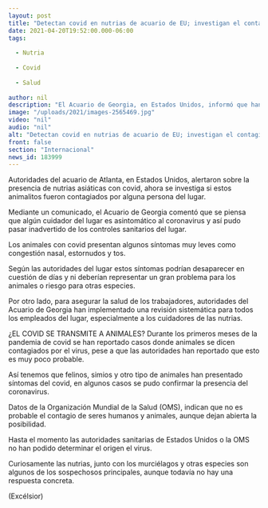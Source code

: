 ```yaml
---
layout: post
title: "Detectan covid en nutrias de acuario de EU; investigan el contagio"
date: 2021-04-20T19:52:00.000-06:00
tags:
  
  - Nutria
  
  - Covid
  
  - Salud
  
author: nil
description: "El Acuario de Georgia, en Estados Unidos, informó que han detectado covid en nutrias que viven en el lugar por lo que estudian cómo se contagiaron."
image: "/uploads/2021/images-2565469.jpg"
video: "nil"
audio: "nil"
alt: "Detectan covid en nutrias de acuario de EU; investigan el contagio"
front: false
section: "Internacional"
news_id: 183999
---
```


Autoridades del acuario de Atlanta, en Estados Unidos, alertaron sobre la presencia de nutrias asiáticas con covid, ahora se investiga si estos animalitos fueron contagiados por alguna persona del lugar.

Mediante un comunicado, el Acuario de Georgia comentó que se piensa que algún cuidador del lugar es asintomático al coronavirus y así pudo pasar inadvertido de los controles sanitarios del lugar.

Los animales con covid presentan algunos síntomas muy leves como congestión nasal, estornudos y tos.

Según las autoridades del lugar estos síntomas podrían desaparecer en cuestión de días y ni deberían representar un gran problema para los animales o riesgo para otras especies.

Por otro lado, para asegurar la salud de los trabajadores, autoridades del Acuario de Georgia han implementado una revisión sistemática para todos los empleados del lugar, especialmente a los cuidadores de las nutrias.

¿EL COVID SE TRANSMITE A ANIMALES?
Durante los primeros meses de la pandemia de covid se han reportado casos donde animales se dicen contagiados por el virus, pese a que las autoridades han reportado que esto es muy poco probable.

Así tenemos que felinos, simios y otro tipo de animales han presentado síntomas del covid, en algunos casos se pudo confirmar la presencia del coronavirus.

Datos de la Organización Mundial de la Salud (OMS), indican que no es probable el contagio de seres humanos y animales, aunque dejan abierta la posibilidad.

Hasta el momento las autoridades sanitarias de Estados Unidos o la OMS no han podido determinar el origen el virus.

Curiosamente las nutrias, junto con los murciélagos y otras especies son algunos de los sospechosos principales, aunque todavía no hay una respuesta concreta.

(Excélsior)